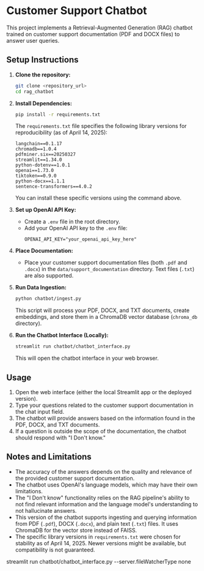 # Customer Support Chatbot

This project implements a Retrieval-Augmented Generation (RAG) chatbot trained on customer support documentation (PDF and DOCX files) to answer user queries.

## Setup Instructions

1.  **Clone the repository:**

    ```bash
    git clone <repository_url>
    cd rag_chatbot
    ```

2.  **Install Dependencies:**

    ```bash
    pip install -r requirements.txt
    ```

    The `requirements.txt` file specifies the following library versions for reproducibility (as of April 14, 2025):

    ```
    langchain==0.1.17
    chromadb==1.0.4
    pdfminer.six==20250327
    streamlit==1.34.0
    python-dotenv==1.0.1
    openai==1.73.0
    tiktoken==0.9.0
    python-docx==1.1.1
    sentence-transformers==4.0.2
    ```

    You can install these specific versions using the command above.

3.  **Set up OpenAI API Key:**

    - Create a `.env` file in the root directory.
    - Add your OpenAI API key to the `.env` file:
      ```
      OPENAI_API_KEY="your_openai_api_key_here"
      ```

4.  **Place Documentation:**

    - Place your customer support documentation files (both `.pdf` and `.docx`) in the `data/support_documentation` directory. Text files (`.txt`) are also supported.

5.  **Run Data Ingestion:**

    ```bash
    python chatbot/ingest.py
    ```

    This script will process your PDF, DOCX, and TXT documents, create embeddings, and store them in a ChromaDB vector database (`chroma_db` directory).

6.  **Run the Chatbot Interface (Locally):**
    ```bash
    streamlit run chatbot/chatbot_interface.py
    ```
    This will open the chatbot interface in your web browser.

## Usage

1.  Open the web interface (either the local Streamlit app or the deployed version).
2.  Type your questions related to the customer support documentation in the chat input field.
3.  The chatbot will provide answers based on the information found in the PDF, DOCX, and TXT documents.
4.  If a question is outside the scope of the documentation, the chatbot should respond with "I Don't know."

## Notes and Limitations

- The accuracy of the answers depends on the quality and relevance of the provided customer support documentation.
- The chatbot uses OpenAI's language models, which may have their own limitations.
- The "I Don't know" functionality relies on the RAG pipeline's ability to not find relevant information and the language model's understanding to not hallucinate answers.
- This version of the chatbot supports ingesting and querying information from PDF (`.pdf`), DOCX (`.docx`), and plain text (`.txt`) files. It uses ChromaDB for the vector store instead of FAISS.
- The specific library versions in `requirements.txt` were chosen for stability as of April 14, 2025. Newer versions might be available, but compatibility is not guaranteed.

streamlit run chatbot/chatbot_interface.py --server.fileWatcherType none
